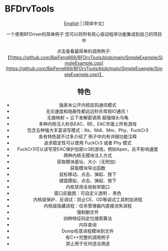 # BFDrvTools

<div align="center">

[English](./README%20-%20ZH.md) | [简体中文]

一个使用BFDriver的简单例子
您可以将所有核心驱动程序功能集成到自己的项目中


点击查看最简单的调用例子: 【[https://github.com/BaiFeng666/BFDrvTools/blob/main/SimpleExample/SimpleExample.cpp](https://github.com/BaiFeng666/BFDrvTools/blob/main/SimpleExample/SimpleExample.cpp)】

## 特色
* 独家未公开内核挂钩通讯模式
* 无论速度和隐蔽性都远远秒杀常规IO通讯！
* 无痕映射 + 云下发解密调用  超强缩头乌龟
* 多种内核注入秒杀EAC、BE、EAC市面上所有游戏
* 包含五种强大丰富读写模式：Ke、Mdl、Mm、Phy、FuckCr3
* 各有特色就不过多介绍了 例子中内有详细功能注释
* 追求稳定性可以使用 FuckCr3 或者 Phy 模式
* FuckCr3可以读写受EAC保护加密cr3的游戏，例如Apex，且不影响速度
* 两种内核无模块注入方式
* 获取模块基址、大小（无附加）
* 获取模块导出函数
* 鼠标移动、点击、弹起、按下
* 键盘模拟、点击、弹起、按下
* 内核禁用全局枚举窗口
* 窗口反截图：可自定义透明 、黑色
* 内核级保护、反调试：防止CE、OD等调试工具附加进程
* 内核级隐藏进程：任务管理器内直接消失进程
* 强制删文件
* 四种特征码定位搜索算法
* 内存查询
* Dump任意进程模块到文件
* 有C++完整的调用例子
* 禁止用于任何违法用途
